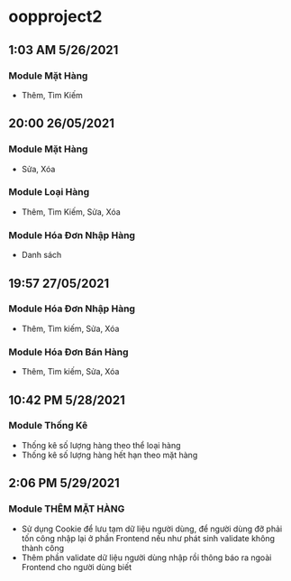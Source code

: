 # oopproject2

## 1:03 AM 5/26/2021
### Module Mặt Hàng
- Thêm, Tìm Kiếm

## 20:00 26/05/2021
### Module Mặt Hàng
- Sửa, Xóa

### Module Loại Hàng
- Thêm, Tìm Kiếm, Sửa, Xóa

### Module Hóa Đơn Nhập Hàng
- Danh sách

## 19:57 27/05/2021
### Module Hóa Đơn Nhập Hàng
- Thêm, Tìm kiếm, Sửa, Xóa

### Module Hóa Đơn Bán Hàng
- Thêm, Tìm kiếm, Sửa, Xóa

## 10:42 PM 5/28/2021
### Module Thống Kê
- Thống kê số lượng hàng theo thể loại hàng
- Thống kê số lượng hàng hết hạn theo mặt hàng

## 2:06 PM 5/29/2021
### Module THÊM MẶT HÀNG
- Sử dụng Cookie để lưu tạm dữ liệu người dùng, để người dùng đỡ phải tốn công nhập lại ở phần Frontend nếu như phát sinh validate không thành công
- Thêm phần validate dữ liệu người dùng nhập rồi thông báo ra ngoài Frontend cho người dùng biết